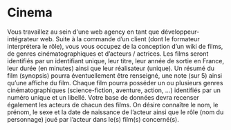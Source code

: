 # Cinema
Vous travaillez au sein d'une web agency en tant que développeur-intégrateur web. Suite à la commande d’un client (dont le formateur interprétera le rôle), vous vous occupez de la conception d’un wiki de films, de genres cinématographiques et d’acteurs / actrices.
Les films seront identifiés par un identifiant unique, leur titre, leur année de sortie en France, leur durée (en minutes) ainsi que leur réalisateur (unique). Un résumé du film (synopsis) pourra éventuellement être renseigné, une note (sur 5) ainsi qu’une affiche du film.
Chaque film pourra posséder un ou plusieurs genres cinématographiques (science-fiction, aventure, action, …) identifiés par un numéro unique et un libellé.
Votre base de données devra recenser également les acteurs de chacun des films. On désire connaître le nom, le prénom, le sexe et la date de naissance de l’acteur ainsi que le rôle (nom du personnage) joué par l’acteur dans le(s) film(s) concerné(s).
